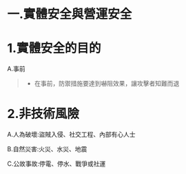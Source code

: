 # 一.實體安全與營運安全

# 1.實體安全的目的

A.事前
>* 在事前，防禦措施要達到嚇阻效果，讓攻擊者知難而退








































# 2.非技術風險

A.人為破壞:盜賊入侵、社交工程、內部有心人士

B.自然災害:火災、水災、地震

C.公故事故:停電、停水、戰爭或社運


